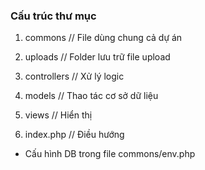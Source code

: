 ### Cấu trúc thư mục
<!-- ôn tập lại object và class trong php -->
<!-- object: là đối tượng chứa thông tin thuộc tính và phương thức -->
<!-- Ví dụ sinh viên An: -->
<!-- Thuộc tính là: họ tên, năm sinh, quê quán, SĐT -->
<!-- Phương thức(function): lời chào của A, dựa vào năm sinh tính tuổi của A -->

<!-- Class: là khuôn mẫu đê tạo ra đối tượng -->

<!-- sinh viên a:
tên: Nguyễn Ngọc Duy
năm sinh: 2005
...  -->


1. commons // File dùng chung cả dự án
2. uploads // Folder lưu trữ file upload

3. controllers // Xử lý logic
4. models // Thao tác cơ sở dữ liệu
5. views // Hiển thị
6. index.php // Điều hướng


- Cấu hình DB trong file commons/env.php

<!-- Từ giờ trở đi với base này, không dùng bất cứ 1 đường dẫn chính xác nào -->